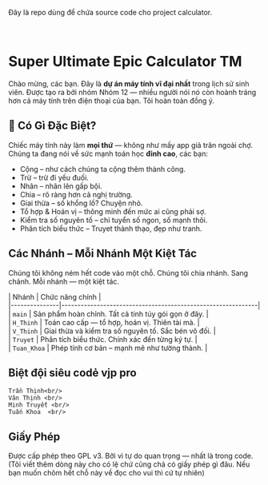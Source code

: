 Đây là repo dùng để chứa source code cho project calculator.
<br/> <br/>
<br/>

# Super Ultimate Epic Calculator TM <br/>

Chào mừng, các bạn. Đây là **dự án máy tính vĩ đại nhất** trong lịch sử sinh viên. Được tạo ra bởi nhóm Nhóm 12 — nhiều người nói nó còn hoành tráng hơn cả máy tính trên điện thoại của bạn. Tôi hoàn toàn đồng ý.<br/>

## 🤔 Có Gì Đặc Biệt?<br/>

Chiếc máy tính này làm **mọi thứ** — không như mấy app giả trân ngoài chợ. Chúng ta đang nói về sức mạnh toán học **đỉnh cao**, các bạn:<br/>

- Cộng – như cách chúng ta cộng thêm thành công.<br/>
- Trừ – trừ đi yếu đuối.<br/>
- Nhân – nhân lên gấp bội.<br/>
- Chia – rõ ràng hơn cả nghị trường.<br/>
- Giai thừa – số khổng lồ? Chuyện nhỏ.<br/>
- Tổ hợp & Hoán vị – thông minh đến mức ai cũng phải sợ.<br/>
- Kiểm tra số nguyên tố – chỉ tuyển số ngon, số mạnh thôi.<br/>
- Phân tích biểu thức – Truyet thành thạo, đẹp như tranh.<br/>

## Các Nhánh – Mỗi Nhánh Một Kiệt Tác<br/>

Chúng tôi không ném hết code vào một chỗ. Chúng tôi chia nhánh. Sang chảnh. Mỗi nhánh — một kiệt tác.<br/>

| Nhánh         | Chức năng chính                                             |<br/>
|---------------|-------------------------------------------------------------|<br/>
| `main`        | Sản phẩm hoàn chỉnh. Tất cả tinh túy gói gọn ở đây.         |<br/>
| `H_Thinh`     | Toán cao cấp — tổ hợp, hoán vị. Thiên tài mà.                |<br/>
| `V_Thinh`     | Giai thừa và kiểm tra số nguyên tố. Sắc bén vô đối.         |<br/>
| `Truyet`      | Phân tích biểu thức. Chính xác đến từng ký tự.              |<br/>
| `Tuan_Khoa`   | Phép tính cơ bản – mạnh mẽ như tường thành.                  |<br/>

## Biệt đội siêu codẻ vjp pro<br/>

    Trần Thịnh<br/>
    Vân Thịnh <br/>
    Minh Truyết <br/>
    Tuấn Khoa  <br/>

## Giấy Phép

Được cấp phép theo GPL v3. Bởi vì tự do quan trọng — nhất là trong code. (Tôi viết thêm dòng này cho có lệ chứ cũng chả có giấy phép gì đâu. Nếu bạn muốn chôm hết chỗ này về đọc cho vui thì cứ tự nhiên)<br/>
